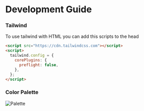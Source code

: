 # Development Guide

### Tailwind
To use tailwind with HTML you can add this scripts to the head

```html
<script src="https://cdn.tailwindcss.com"></script>
<script>
  tailwind.config = {
    corePlugins: {
      preflight: false,
    },
  };
</script>
```

### Color Palette

![Palette](https://github.com/user-attachments/assets/4e8880cb-0374-4a62-8074-2d02245d15f3)
